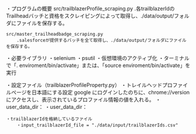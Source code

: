 ・プログラムの概要
    src/trailblazerProfile_scraping.py
        .各trailblazerIdのTrailheadバッチと資格をスクレイピングによって取得し、./data/output/フォルダにファイルを保存する。

    src/master_trailheadbadge_scraping.py
        .salesforceが提供するバッチを全て取得し、./data/output/フォルダにファイルを保存する。

・必要ライブラリ
    ・selenium
    ・psutil
・仮想環境のアクティブ化
    ・ターミナルで「. enviroment/bin/activate」または、「source enviroment/bin/activate」を実行

・設定ファイル（trailblazerProfileProperty.py）
    ・トレイルヘッドプロファイルページを日本語にする設定
        google にログインしたのちに、chrome://version にアクセスし、表示されているプロファイル情報の値を入れる。
            ・user_data_dir：
            ・user_data_dir：

    ・trailblazerIdを格納しているファイル
        ・input_trailblazerId_file = "./data/input/trailblazerIds.csv"
